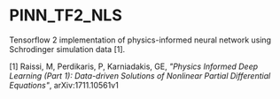 # PINN_TF2_NLS
Tensorflow 2 implementation of physics-informed neural network using Schrodinger simulation data [1].

[1] Raissi, M, Perdikaris, P, Karniadakis, GE, *"Physics Informed Deep Learning (Part 1): Data-driven Solutions of Nonlinear Partial Differential Equations"*, arXiv:1711.10561v1